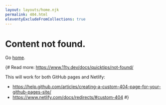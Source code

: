 ```yaml
---
layout: layouts/home.njk
permalink: 404.html
eleventyExcludeFromCollections: true
---
```

# Content not found.

Go <a href="{{ '/' | url }}">home</a>.

{#
Read more: https://www.11ty.dev/docs/quicktips/not-found/

This will work for both GitHub pages and Netlify:

* https://help.github.com/articles/creating-a-custom-404-page-for-your-github-pages-site/
* https://www.netlify.com/docs/redirects/#custom-404
#}


